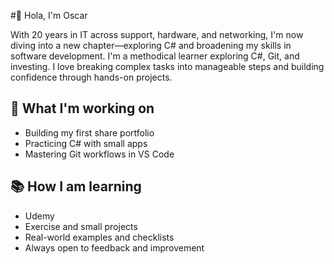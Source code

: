 #👋 Hola, I'm Oscar

With 20 years in IT across support, hardware, and networking, I'm now diving into a new chapter—exploring C# and broadening my skills in software development.
I'm a methodical learner exploring C#, Git, and investing. I love breaking complex tasks into manageable steps and building confidence through hands-on projects.

## 🚀 What I'm working on
- Building my first share portfolio
- Practicing C# with small apps
- Mastering Git workflows in VS Code

## 📚 How I am learning
- Udemy
- Exercise and small projects
- Real-world examples and checklists
- Always open to feedback and improvement
